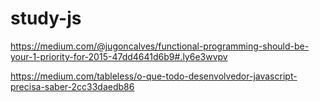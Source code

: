 # study-js

https://medium.com/@jugoncalves/functional-programming-should-be-your-1-priority-for-2015-47dd4641d6b9#.ly6e3wvpv

https://medium.com/tableless/o-que-todo-desenvolvedor-javascript-precisa-saber-2cc33daedb86
